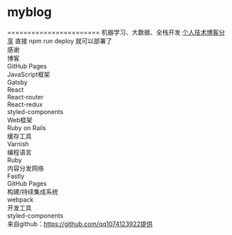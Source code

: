 # myblog
======================= 
机器学习、大数据、全栈开发 [个人技术博客分享](https://qq1074123922.github.io/myblog)
直接 npm run deploy 就可以部署了</br>
感谢</br>
博客</br>
GitHub Pages</br>
JavaScript框架</br>
Gatsby</br>
React</br>
React-router</br>
React-redux</br>
styled-components</br>
Web框架</br>
Ruby on Rails</br>
缓存工具</br>
Varnish</br>
编程语言</br>
Ruby</br>
内容分发网络</br>
Fastly</br>
GitHub Pages</br>
构建/持续集成系统</br>
webpack</br>
开发工具</br>
styled-components</br>
来自github：https://github.com/qq1074123922提供</br>

